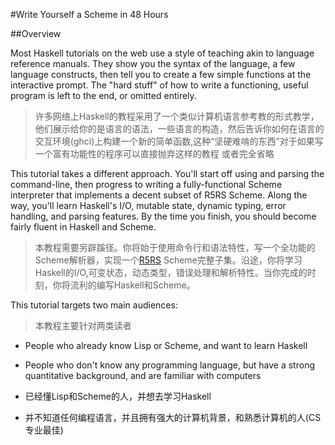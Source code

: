 #Write Yourself a Scheme in 48 Hours

##Overview


Most Haskell tutorials on the web use a style of teaching akin to language reference manuals. They show you the syntax of the language, a few language constructs, then tell you to create a few simple functions at the interactive prompt. The "hard stuff" of how to write a functioning, useful program is left to the end, or omitted entirely.

>许多网络上Haskell的教程采用了一个类似计算机语言参考教的形式教学，他们展示给你的是语言的语法，一些语言的构造，然后告诉你如何在语言的交互环境(ghci)上构建一个新的简单函数,这种“坚硬难啃的东西”对于如果写一个富有功能性的程序可以直接抛弃这样的教程 或者完全省略



This tutorial takes a different approach. You'll start off using and parsing the command-line, then progress to writing a fully-functional Scheme interpreter that implements a decent subset of R5RS Scheme. Along the way, you'll learn Haskell's I/O, mutable state, dynamic typing, error handling, and parsing features. By the time you finish, you should become fairly fluent in Haskell and Scheme.


>本教程需要另辟蹊径。你将始于使用命令行和语法特性，写一个全功能的Scheme解析器，实现一个[R5RS](http://web.archive.org/web/20131411513100/http://www.schemers.org/Documents/Standards/R5RS/HTML/) Scheme完整子集。沿途，你将学习Haskell的I/O,可变状态，动态类型，错误处理和解析特性。当你完成的时刻，你将流利的编写Haskell和Scheme。

This tutorial targets two main audiences:

>本教程主要针对两类读者

* People who already know Lisp or Scheme, and want to learn Haskell
* People who don't know any programming language, but have a strong quantitative background, and are familiar with computers

* 已经懂Lisp和Scheme的人，并想去学习Haskell
* 并不知道任何编程语言，并且拥有强大的计算机背景，和熟悉计算机的人(CS专业最佳)
